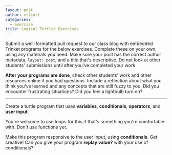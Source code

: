 ```yaml
---
layout: post
author: elliott
categories:
  - exercise
title: Logical Turtles Exercises
---
```


Submit a well-formatted pull request to our class blog with embedded Trinket programs for the below exercises.
Complete these on your own, using any materials you need. Make sure your post has the correct author metadata,
`layout: post`, and a title that's descriptive. Do not
look at other students' submissions until after you've completed your work.  

**After your programs are done**, check other students' work and other resources online if you had questions.
Include a reflection about what you think you've learned and any concepts that are still fuzzy to you.
Did you encounter frustrating situations? Did you feel a lightbulb turn on?

___

Create a turtle program that uses **variables**, **conditionals**, **operators**, and **user input**.

You're welcome to use loops for this if that's something you're comfortable with.  Don't use functions
yet.

Make this program responsive to the user input, using **conditionals**.  Get creative! Can you give your
program **replay value?** with your use of conditionals?